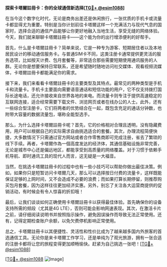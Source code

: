 **探索卡塔爾註冊卡：你的全球通信新选择[[TG💪+ @esim1088](https://t.me/s/esim1088)]**

在当今这个数字化时代，无论是商务出差还是休闲旅行，一张优质的手机卡或流量卡都显得尤为重要。特别是当你计划前往卡塔爾这样一个充满活力与现代气息的国家时，选择合适的通信产品能够让你更好地融入当地生活，享受无缝的网络体验。今天，我们就来聊聊卡塔爾註冊卡——这个能为你的出行增添便利的好帮手。

首先，什么是卡塔爾註冊卡？简单来说，它是一种专为游客、短期居住者以及本地居民设计的移动通信服务卡。与普通SIM卡不同，这类注册卡通常提供更灵活的服务选项，比如按天计费、包月套餐等，非常适合那些需要短期使用通讯服务的人群。无论你是想要保持日常联系，还是希望随时随地访问社交媒体、观看视频流媒体，卡塔爾註冊卡都能满足你的需求。

接下来，我们来看看卡塔爾註冊卡的主要类型及其特点。最常见的两种类型是手机卡和流量卡。手机卡主要面向需要语音通话和短信功能的用户，它不仅支持拨打国际长途电话，还允许接收来自世界各地的来电。而流量卡则专注于提供高速稳定的互联网连接，适合经常需要下载文件、浏览网页或者在线办公的人士。此外，还有一些综合型注册卡，它们将两者的优势结合在一起，既包含充足的通话分钟数，也附带大容量的数据流量包，堪称全能型选手。

那么，为什么选择卡塔爾註冊卡呢？首先，它的价格相对合理且透明，没有隐藏费用，用户可以根据自己的实际需求自由挑选适合的套餐。其次，办理流程简便快捷，大多数情况下只需通过官方网站或者合作零售商即可完成注册，省去了繁琐的线下手续。再者，卡塔爾作為一個高度发达的经济体，其通信基础设施非常完善，无论是城市中心还是偏远地区，都能享受到高质量的网络覆盖。对于习惯于依赖手机导航、即时通讯工具的现代人而言，这无疑是一大福音。

当然，在挑选卡塔爾註冊卡的过程中也有一些小技巧可以帮助你做出最佳决策。例如，如果你只是短暂访问卡塔爾几天，那么可以选择按日付费的流量卡，这样既能保证足够的上网时间，又不会造成不必要的浪费；而如果打算长期停留，则推荐购买包月套餐，因为这样往往更加经济实惠。另外，别忘了关注各大运营商提供的促销活动，有时候会有令人惊喜的折扣哦！

最后，让我们谈谈如何正确使用卡塔爾註冊卡以获得最佳体验。首先确保你的设备支持所需的频段（尤其是4G LTE），否则可能会影响网速表现。其次，在激活卡片之前，请仔细阅读说明书并按照指示操作，避免因误操作而导致无法正常使用。还有，记得定期检查账户余额，以免欠费停机影响正常使用。

总之，卡塔爾註冊卡以其便捷性、灵活性和性价比成为了越来越多国内外旅客的首选通信工具。无论你是来卡塔爾工作学习，还是单纯为了观光旅游，拥有一张合适的注册卡都将让您的旅程变得更加顺畅愉快。赶紧为自己挑选一张吧！[[TG💪+ @esim1088](https://t.me/s/esim1088)]

[[TG💪+ @esim1088](https://t.me/s/esim1088) ![Image](https://i.postimg.cc/4NQfJmqS/Snipaste-2025-05-13-00-14-12.png)]
